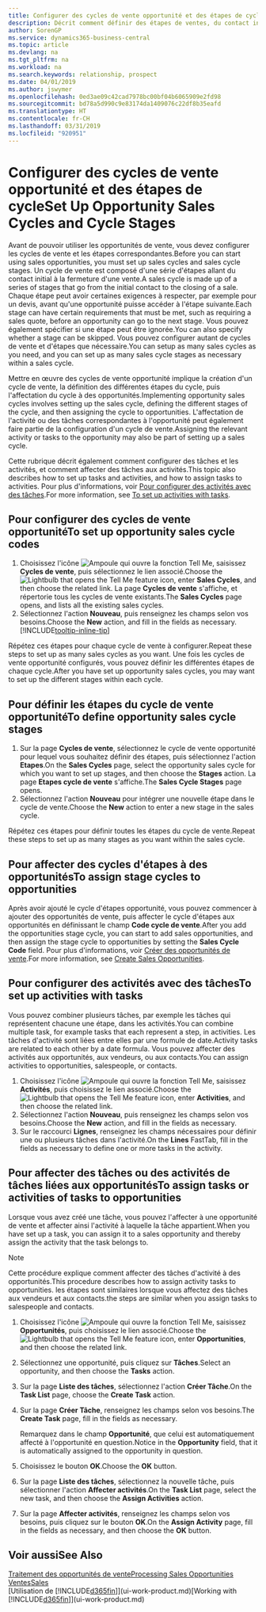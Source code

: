 ```yaml
---
title: Configurer des cycles de vente opportunité et des étapes de cycle| Microsoft Docs
description: Décrit comment définir des étapes de ventes, du contact initial à la clôture, créer un cycle de vente et l'affecter aux opportunités dans Business Central.
author: SorenGP
ms.service: dynamics365-business-central
ms.topic: article
ms.devlang: na
ms.tgt_pltfrm: na
ms.workload: na
ms.search.keywords: relationship, prospect
ms.date: 04/01/2019
ms.author: jswymer
ms.openlocfilehash: 0ed3ae09c42cad7978bc00bf04b6065909e2fd98
ms.sourcegitcommit: bd78a5d990c9e83174da1409076c22df8b35eafd
ms.translationtype: HT
ms.contentlocale: fr-CH
ms.lasthandoff: 03/31/2019
ms.locfileid: "920951"
---
```

# <a name="set-up-opportunity-sales-cycles-and-cycle-stages"></a><span data-ttu-id="4a296-103">Configurer des cycles de vente opportunité et des étapes de cycle</span><span class="sxs-lookup"><span data-stu-id="4a296-103">Set Up Opportunity Sales Cycles and Cycle Stages</span></span>
<span data-ttu-id="4a296-104">Avant de pouvoir utiliser les opportunités de vente, vous devez configurer les cycles de vente et les étapes correspondantes.</span><span class="sxs-lookup"><span data-stu-id="4a296-104">Before you can start using sales opportunities, you must set up sales cycles and sales cycle stages.</span></span> <span data-ttu-id="4a296-105">Un cycle de vente est composé d'une série d'étapes allant du contact initial à la fermeture d'une vente.</span><span class="sxs-lookup"><span data-stu-id="4a296-105">A sales cycle is made up of a series of stages that go from the initial contact to the closing of a sale.</span></span> <span data-ttu-id="4a296-106">Chaque étape peut avoir certaines exigences à respecter, par exemple pour un devis, avant qu'une opportunité puisse accéder à l'étape suivante.</span><span class="sxs-lookup"><span data-stu-id="4a296-106">Each stage can have certain requirements that must be met, such as requiring a sales quote, before an opportunity can go to the next stage.</span></span> <span data-ttu-id="4a296-107">Vous pouvez également spécifier si une étape peut être ignorée.</span><span class="sxs-lookup"><span data-stu-id="4a296-107">You can also specify whether a stage can be skipped.</span></span> <span data-ttu-id="4a296-108">Vous pouvez configurer autant de cycles de vente et d'étapes que nécessaire.</span><span class="sxs-lookup"><span data-stu-id="4a296-108">You can setup as many sales cycles as you need, and you can set up as many sales cycle stages as necessary within a sales cycle.</span></span>

<span data-ttu-id="4a296-109">Mettre en œuvre des cycles de vente opportunité implique la création d'un cycle de vente, la définition des différentes étapes du cycle, puis l'affectation du cycle à des opportunités.</span><span class="sxs-lookup"><span data-stu-id="4a296-109">Implementing opportunity sales cycles involves setting up the sales cycle, defining the different stages of the cycle, and then assigning the cycle to opportunities.</span></span> <span data-ttu-id="4a296-110">L'affectation de l'activité ou des tâches correspondantes à l'opportunité peut également faire partie de la configuration d'un cycle de vente.</span><span class="sxs-lookup"><span data-stu-id="4a296-110">Assigning the relevant activity or tasks to the opportunity may also be part of setting up a sales cycle.</span></span>

<span data-ttu-id="4a296-111">Cette rubrique décrit également comment configurer des tâches et les activités, et comment affecter des tâches aux activités.</span><span class="sxs-lookup"><span data-stu-id="4a296-111">This topic also describes how to set up tasks and activities, and how to assign tasks to activities.</span></span> <span data-ttu-id="4a296-112">Pour plus d'informations, voir [Pour configurer des activités avec des tâches](marketing-how-setup-opportunity-sales-cycles-stages.md#to-set-up-activities-with-tasks).</span><span class="sxs-lookup"><span data-stu-id="4a296-112">For more information, see [To set up activities with tasks](marketing-how-setup-opportunity-sales-cycles-stages.md#to-set-up-activities-with-tasks).</span></span>

## <a name="to-set-up-opportunity-sales-cycle-codes"></a><span data-ttu-id="4a296-113">Pour configurer des cycles de vente opportunité</span><span class="sxs-lookup"><span data-stu-id="4a296-113">To set up opportunity sales cycle codes</span></span>
1. <span data-ttu-id="4a296-114">Choisissez l'icône ![Ampoule qui ouvre la fonction Tell Me](media/ui-search/search_small.png "Dites-moi ce que vous voulez faire"), saisissez **Cycles de vente**, puis sélectionnez le lien associé.</span><span class="sxs-lookup"><span data-stu-id="4a296-114">Choose the ![Lightbulb that opens the Tell Me feature](media/ui-search/search_small.png "Tell me what you want to do") icon, enter **Sales Cycles**, and then choose the related link.</span></span> <span data-ttu-id="4a296-115">La page **Cycles de vente** s'affiche, et répertorie tous les cycles de vente existants.</span><span class="sxs-lookup"><span data-stu-id="4a296-115">The **Sales Cycles** page opens, and lists all the existing sales cycles.</span></span>
2. <span data-ttu-id="4a296-116">Sélectionnez l'action **Nouveau**, puis renseignez les champs selon vos besoins.</span><span class="sxs-lookup"><span data-stu-id="4a296-116">Choose the **New** action, and fill in the fields as necessary.</span></span> [!INCLUDE[tooltip-inline-tip](includes/tooltip-inline-tip_md.md)]

<span data-ttu-id="4a296-117">Répétez ces étapes pour chaque cycle de vente à configurer.</span><span class="sxs-lookup"><span data-stu-id="4a296-117">Repeat these steps to set up as many sales cycles as you want.</span></span> <span data-ttu-id="4a296-118">Une fois les cycles de vente opportunité configurés, vous pouvez définir les différentes étapes de chaque cycle.</span><span class="sxs-lookup"><span data-stu-id="4a296-118">After you have set up opportunity sales cycles, you may want to set up the different stages within each cycle.</span></span>

## <a name="to-define-opportunity-sales-cycle-stages"></a><span data-ttu-id="4a296-119">Pour définir les étapes du cycle de vente opportunité</span><span class="sxs-lookup"><span data-stu-id="4a296-119">To define opportunity sales cycle stages</span></span>
1. <span data-ttu-id="4a296-120">Sur la page **Cycles de vente**, sélectionnez le cycle de vente opportunité pour lequel vous souhaitez définir des étapes, puis sélectionnez l'action **Etapes**.</span><span class="sxs-lookup"><span data-stu-id="4a296-120">On the **Sales Cycles** page, select the opportunity sales cycle for which you want to set up stages, and then choose the **Stages** action.</span></span> <span data-ttu-id="4a296-121">La page **Etapes cycle de vente** s'affiche.</span><span class="sxs-lookup"><span data-stu-id="4a296-121">The **Sales Cycle Stages** page opens.</span></span>
2. <span data-ttu-id="4a296-122">Sélectionnez l'action **Nouveau** pour intégrer une nouvelle étape dans le cycle de vente.</span><span class="sxs-lookup"><span data-stu-id="4a296-122">Choose the **New** action to enter a new stage in the sales cycle.</span></span>

<span data-ttu-id="4a296-123">Répétez ces étapes pour définir toutes les étapes du cycle de vente.</span><span class="sxs-lookup"><span data-stu-id="4a296-123">Repeat these steps to set up as many stages as you want within the sales cycle.</span></span>

## <a name="to-assign-stage-cycles-to-opportunities"></a><span data-ttu-id="4a296-124">Pour affecter des cycles d'étapes à des opportunités</span><span class="sxs-lookup"><span data-stu-id="4a296-124">To assign stage cycles to opportunities</span></span>
<span data-ttu-id="4a296-125">Après avoir ajouté le cycle d'étapes opportunité, vous pouvez commencer à ajouter des opportunités de vente, puis affecter le cycle d'étapes aux opportunités en définissant le champ **Code cycle de vente**.</span><span class="sxs-lookup"><span data-stu-id="4a296-125">After you add the opportunities stage cycle, you can start to add sales opportunities, and then assign the stage cycle to opportunities by setting the **Sales Cycle Code** field.</span></span> <span data-ttu-id="4a296-126">Pour plus d'informations, voir [Créer des opportunités de vente](marketing-how-create-opportunities.md).</span><span class="sxs-lookup"><span data-stu-id="4a296-126">For more information, see [Create Sales Opportunities](marketing-how-create-opportunities.md).</span></span>

## <a name="to-set-up-activities-with-tasks"></a><span data-ttu-id="4a296-127">Pour configurer des activités avec des tâches</span><span class="sxs-lookup"><span data-stu-id="4a296-127">To set up activities with tasks</span></span>
<span data-ttu-id="4a296-128">Vous pouvez combiner plusieurs tâches, par exemple les tâches qui représentent chacune une étape, dans les activités.</span><span class="sxs-lookup"><span data-stu-id="4a296-128">You can combine multiple task, for example tasks that each represent a step, in activities.</span></span> <span data-ttu-id="4a296-129">Les tâches d'activité sont liées entre elles par une formule de date.</span><span class="sxs-lookup"><span data-stu-id="4a296-129">Activity tasks are related to each other by a date formula.</span></span> <span data-ttu-id="4a296-130">Vous pouvez affecter des activités aux opportunités, aux vendeurs, ou aux contacts.</span><span class="sxs-lookup"><span data-stu-id="4a296-130">You can assign activities to opportunities, salespeople, or contacts.</span></span>

1. <span data-ttu-id="4a296-131">Choisissez l'icône ![Ampoule qui ouvre la fonction Tell Me](media/ui-search/search_small.png "Dites-moi ce que vous voulez faire"), saisissez **Activités**, puis choisissez le lien associé.</span><span class="sxs-lookup"><span data-stu-id="4a296-131">Choose the ![Lightbulb that opens the Tell Me feature](media/ui-search/search_small.png "Tell me what you want to do") icon, enter **Activities**, and then choose the related link.</span></span>
2. <span data-ttu-id="4a296-132">Sélectionnez l'action **Nouveau**, puis renseignez les champs selon vos besoins.</span><span class="sxs-lookup"><span data-stu-id="4a296-132">Choose the **New** action, and fill in the fields as necessary.</span></span>
3. <span data-ttu-id="4a296-133">Sur le raccourci **Lignes**, renseignez les champs nécessaires pour définir une ou plusieurs tâches dans l'activité.</span><span class="sxs-lookup"><span data-stu-id="4a296-133">On the **Lines** FastTab, fill in the fields as necessary to define one or more tasks in the activity.</span></span>

## <a name="to-assign-tasks-or-activities-of-tasks-to-opportunities"></a><span data-ttu-id="4a296-134">Pour affecter des tâches ou des activités de tâches liées aux opportunités</span><span class="sxs-lookup"><span data-stu-id="4a296-134">To assign tasks or activities of tasks to opportunities</span></span>
<span data-ttu-id="4a296-135">Lorsque vous avez créé une tâche, vous pouvez l'affecter à une opportunité de vente et affecter ainsi l'activité à laquelle la tâche appartient.</span><span class="sxs-lookup"><span data-stu-id="4a296-135">When you have set up a task, you can assign it to a sales opportunity and thereby assign the activity that the task belongs to.</span></span>

> [!NOTE]  
>   <span data-ttu-id="4a296-136">Cette procédure explique comment affecter des tâches d'activité à des opportunités.</span><span class="sxs-lookup"><span data-stu-id="4a296-136">This procedure describes how to assign activity tasks to opportunities.</span></span> <span data-ttu-id="4a296-137">les étapes sont similaires lorsque vous affectez des tâches aux vendeurs et aux contacts.</span><span class="sxs-lookup"><span data-stu-id="4a296-137">the steps are similar when you assign tasks to salespeople and contacts.</span></span>

1. <span data-ttu-id="4a296-138">Choisissez l'icône ![Ampoule qui ouvre la fonction Tell Me](media/ui-search/search_small.png "Dites-moi ce que vous voulez faire"), saisissez **Opportunités**, puis choisissez le lien associé.</span><span class="sxs-lookup"><span data-stu-id="4a296-138">Choose the ![Lightbulb that opens the Tell Me feature](media/ui-search/search_small.png "Tell me what you want to do") icon, enter **Opportunities**, and then choose the related link.</span></span>
2. <span data-ttu-id="4a296-139">Sélectionnez une opportunité, puis cliquez sur **Tâches**.</span><span class="sxs-lookup"><span data-stu-id="4a296-139">Select an opportunity, and then choose the **Tasks** action.</span></span>
3. <span data-ttu-id="4a296-140">Sur la page **Liste des tâches**, sélectionnez l'action **Créer Tâche**.</span><span class="sxs-lookup"><span data-stu-id="4a296-140">On the **Task List** page, choose the **Create Task** action.</span></span>
4.  <span data-ttu-id="4a296-141">Sur la page **Créer Tâche**, renseignez les champs selon vos besoins.</span><span class="sxs-lookup"><span data-stu-id="4a296-141">The **Create Task** page, fill in the fields as necessary.</span></span>

    <span data-ttu-id="4a296-142">Remarquez dans le champ **Opportunité**, que celui est automatiquement affecté à l'opportunité en question.</span><span class="sxs-lookup"><span data-stu-id="4a296-142">Notice in the **Opportunity** field, that it is automatically assigned to the opportunity in question.</span></span>
5. <span data-ttu-id="4a296-143">Choisissez le bouton **OK**.</span><span class="sxs-lookup"><span data-stu-id="4a296-143">Choose the **OK** button.</span></span>
6. <span data-ttu-id="4a296-144">Sur la page **Liste des tâches**, sélectionnez la nouvelle tâche, puis sélectionner l'action **Affecter activités**.</span><span class="sxs-lookup"><span data-stu-id="4a296-144">On the **Task List** page, select the new task, and then choose the **Assign Activities** action.</span></span>
7. <span data-ttu-id="4a296-145">Sur la page **Affecter activités**, renseignez les champs selon vos besoins, puis cliquez sur le bouton **OK**.</span><span class="sxs-lookup"><span data-stu-id="4a296-145">On the **Assign Activity** page, fill in the fields as necessary, and then choose the **OK** button.</span></span>

## <a name="see-also"></a><span data-ttu-id="4a296-146">Voir aussi</span><span class="sxs-lookup"><span data-stu-id="4a296-146">See Also</span></span>
[<span data-ttu-id="4a296-147">Traitement des opportunités de vente</span><span class="sxs-lookup"><span data-stu-id="4a296-147">Processing Sales Opportunities</span></span>](marketing-processing-sales-opportunities.md)  
[<span data-ttu-id="4a296-148">Ventes</span><span class="sxs-lookup"><span data-stu-id="4a296-148">Sales</span></span>](sales-manage-sales.md)  
<span data-ttu-id="4a296-149">[Utilisation de [!INCLUDE[d365fin](includes/d365fin_md.md)]](ui-work-product.md)</span><span class="sxs-lookup"><span data-stu-id="4a296-149">[Working with [!INCLUDE[d365fin](includes/d365fin_md.md)]](ui-work-product.md)</span></span>
